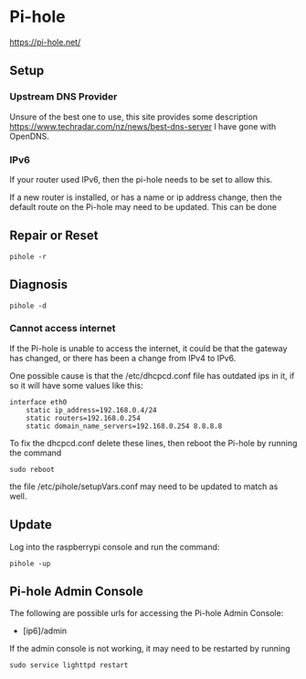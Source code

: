 # Pi-hole
https://pi-hole.net/

## Setup

### Upstream DNS Provider
Unsure of the best one to use, this site provides some description https://www.techradar.com/nz/news/best-dns-server
I have gone with OpenDNS.

### IPv6
If your router used IPv6, then the pi-hole needs to be set to allow this.


If a new router is installed, or has a name or ip address change, then the default route on the Pi-hole may need to be updated.
This can be done 

## Repair or Reset
```console
pihole -r
```

## Diagnosis
```console
pihole -d
```

### Cannot access internet
If the Pi-hole is unable to access the internet, it could be that the gateway has changed, or there has been a change from IPv4 to IPv6.


One possible cause is that the /etc/dhcpcd.conf file has outdated ips in it, if so it will have some values like this:
```
interface eth0
    static ip_address=192.168.0.4/24
    static routers=192.168.0.254
    static domain_name_servers=192.168.0.254 8.8.8.8
```
To fix the dhcpcd.conf delete these lines, then reboot the Pi-hole by running the command
```console
sudo reboot
```

the file /etc/pihole/setupVars.conf may need to be updated to match as well.

## Update
Log into the raspberrypi console and run the command:

```console
pihole -up
```

## Pi-hole Admin Console

The following are possible urls for accessing the Pi-hole Admin Console:
 - [ip6]/admin

If the admin console is not working, it may need to be restarted by running
```console
sudo service lighttpd restart
```
